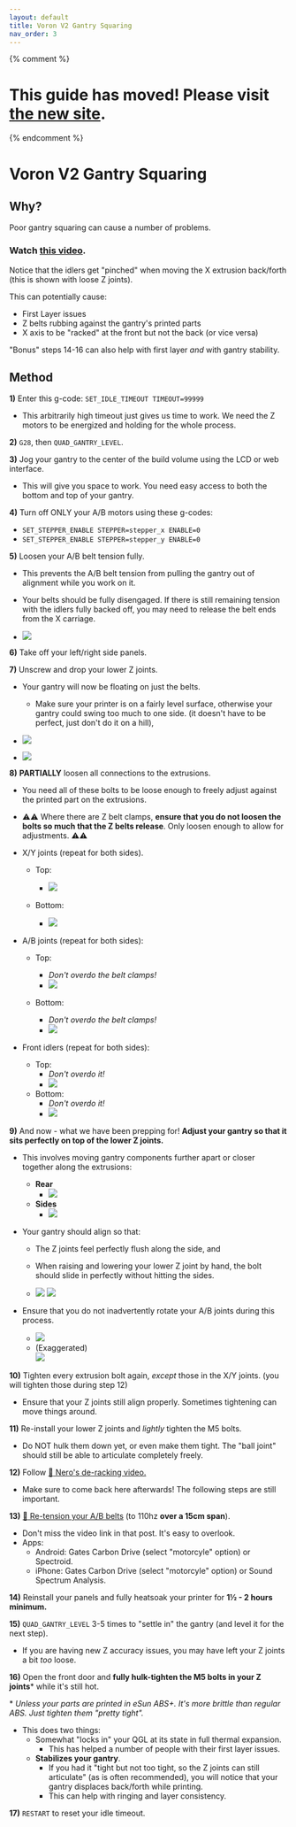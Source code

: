 ```yaml
---
layout: default
title: Voron V2 Gantry Squaring
nav_order: 3
---
```

{% comment %} 
# This guide has moved! Please visit [the new site](https://andrewellis93.github.io/Print-Tuning-Guide/).
{% endcomment %}
# Voron V2 Gantry Squaring

## Why?

Poor gantry squaring can cause a number of problems.

### Watch [this video](https://user-images.githubusercontent.com/34943186/154356504-b3870f34-32a3-4c2a-a424-7d48def0f834.mp4).

Notice that the idlers get "pinched" when moving the X extrusion back/forth (this is shown with loose Z joints).



This can potentially cause:
- First Layer issues
- Z belts rubbing against the gantry's printed parts
- X axis to be "racked" at the front but not the back (or vice versa)

"Bonus" steps 14-16 can also help with first layer *and* with gantry stability.
## Method

**1)** Enter this g-code: `SET_IDLE_TIMEOUT TIMEOUT=99999`
- This arbitrarily high timeout just gives us time to work. We need the Z motors to be energized and holding for the whole process.

**2)** `G28`, then `QUAD_GANTRY_LEVEL`. 

**3)** Jog your gantry to the center of the build volume using the LCD or web interface.
- This will give you space to work. You need easy access to both the bottom and top of your gantry.

**4)** Turn off ONLY your A/B motors using these g-codes:
- `SET_STEPPER_ENABLE STEPPER=stepper_x ENABLE=0`
- `SET_STEPPER_ENABLE STEPPER=stepper_y ENABLE=0`

**5)** Loosen your A/B belt tension fully.
- This prevents the A/B belt tension from pulling the gantry out of alignment while you work on it.
- Your belts should be fully disengaged. If there is still remaining tension with the idlers fully backed off, you may need to release the belt ends from the X carriage.

- ![](./images/voron_v2_gantry_squaring/Gantry-ABTension.png) 

**6)** Take off your left/right side panels.

**7)** Unscrew and drop your lower Z joints. 
- Your gantry will now be floating on just the belts.
    - Make sure your printer is on a fairly level surface, otherwise your gantry could swing too much to one side. (it doesn't have to be perfect, just don't do it on a hill),

- ![](./images/voron_v2_gantry_squaring/ZJoint-Lowered.png) 

- ![](./images/voron_v2_gantry_squaring/ZJoints-Lowered.png)

**8)** **PARTIALLY** loosen all connections to the extrusions.  
- You need all of these bolts to be loose enough to freely adjust against the printed part on the extrusions. 
- :warning::warning: Where there are Z belt clamps, **ensure that you do not loosen the bolts so much that the Z belts release**. Only loosen enough to allow for adjustments. :warning::warning: 

- X/Y joints (repeat for both sides). 
    - Top:
        - ![](./images/voron_v2_gantry_squaring/XYLoosen-Top.png) 

    - Bottom:
        - ![](./images/voron_v2_gantry_squaring/XYLoosen-Bottom.png) 

- A/B joints (repeat for both sides):
    - Top:
        - *Don't overdo the belt clamps!*
        - ![](./images/voron_v2_gantry_squaring/ABLoosen-Top.png) 

    - Bottom:
        - *Don't overdo the belt clamps!*
        - ![](./images/voron_v2_gantry_squaring/ABLoosen-Bottom.png) 

- Front idlers (repeat for both sides):
    - Top:
        - *Don't overdo it!*
        - ![](./images/voron_v2_gantry_squaring/IdlersLoosen-Top.png) 
    - Bottom:
        - *Don't overdo it!*
        - ![](./images/voron_v2_gantry_squaring/IdlersLoosen-Bottom.png) 

**9)** And now - what we have been prepping for! **Adjust your gantry so that it sits perfectly on top of the lower Z joints.**
- This involves moving gantry components further apart or closer together along the extrusions:
    - **Rear**
        - ![](./images/voron_v2_gantry_squaring/XAdjust.png) 
    - **Sides**
        - ![](./images/voron_v2_gantry_squaring/YAdjust.png)

- Your gantry should align so that:
    - The Z joints feel perfectly flush along the side, and
    - When raising and lowering your lower Z joint by hand, the bolt should slide in perfectly without hitting the sides.

    - ![](./images/voron_v2_gantry_squaring/Alignment-Side.png) ![](./images/voron_v2_gantry_squaring/Alignment-Hole.png) 

- Ensure that you do not inadvertently rotate your A/B joints during this process.
    - ![](./images/voron_v2_gantry_squaring/Alignment-AB-Good.png) 
    - (Exaggerated)\
    ![](./images/voron_v2_gantry_squaring/Alignment-AB-Bad.png) 

**10)** Tighten every extrusion bolt again, *except* those in the X/Y joints. (you will tighten those during step 12)
- Ensure that your Z joints still align properly. Sometimes tightening can move things around.

**11)** Re-install your lower Z joints and *lightly* tighten the M5 bolts.
- Do NOT hulk them down yet, or even make them tight. The "ball joint" should still be able to articulate completely freely.

**12)** Follow [:page_facing_up: Nero's de-racking video.](https://www.youtube.com/watch?v=cOn6u9kXvy0) 
- Make sure to come back here afterwards! The following steps are still important.

**13)** [:page_facing_up: Re-tension your A/B belts](https://docs.vorondesign.com/tuning/secondary_printer_tuning.html#belt-tension) (to 110hz **over a 15cm span**).
- Don't miss the video link in that post. It's easy to overlook.
- Apps:
    - Android: Gates Carbon Drive (select "motorcyle" option) or Spectroid.
    - iPhone: Gates Carbon Drive (select "motorcyle" option) or Sound Spectrum Analysis.

**14)** Reinstall your panels and fully heatsoak your printer for **1½ - 2 hours minimum.**

**15)** `QUAD_GANTRY_LEVEL` 3-5 times to "settle in" the gantry (and level it for the next step).
- If you are having new Z accuracy issues, you may have left your Z joints a bit *too* loose.

**16)** Open the front door and **fully hulk-tighten the M5 bolts in your Z joints*** while it's still hot.

\* *Unless your parts are printed in eSun ABS+. It's more brittle than regular ABS. Just tighten them "pretty tight".*
- This does two things:
    - Somewhat "locks in" your QGL at its state in full thermal expansion.
        - This has helped a number of people with their first layer issues.
    - **Stabilizes your gantry**. 
        - If you had it "tight but not too tight, so the Z joints can still articulate" (as is often recommended), you will notice that your gantry displaces back/forth while printing.
        - This can help with ringing and layer consistency.

**17)** `RESTART` to reset your idle timeout.